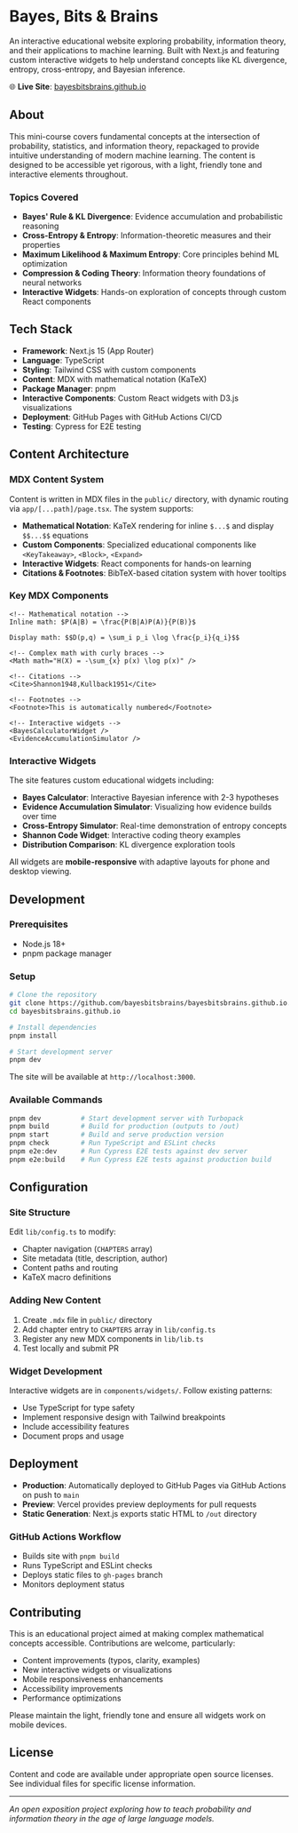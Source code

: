 # Bayes, Bits & Brains

An interactive educational website exploring probability, information theory, and their applications to machine learning. Built with Next.js and featuring custom interactive widgets to help understand concepts like KL divergence, entropy, cross-entropy, and Bayesian inference.

🌐 **Live Site**: [bayesbitsbrains.github.io](https://bayesbitsbrains.github.io)

## About

This mini-course covers fundamental concepts at the intersection of probability, statistics, and information theory, repackaged to provide intuitive understanding of modern machine learning. The content is designed to be accessible yet rigorous, with a light, friendly tone and interactive elements throughout.

### Topics Covered

- **Bayes' Rule & KL Divergence**: Evidence accumulation and probabilistic reasoning
- **Cross-Entropy & Entropy**: Information-theoretic measures and their properties  
- **Maximum Likelihood & Maximum Entropy**: Core principles behind ML optimization
- **Compression & Coding Theory**: Information theory foundations of neural networks
- **Interactive Widgets**: Hands-on exploration of concepts through custom React components

## Tech Stack

- **Framework**: Next.js 15 (App Router)
- **Language**: TypeScript
- **Styling**: Tailwind CSS with custom components
- **Content**: MDX with mathematical notation (KaTeX)
- **Package Manager**: pnpm
- **Interactive Components**: Custom React widgets with D3.js visualizations
- **Deployment**: GitHub Pages with GitHub Actions CI/CD
- **Testing**: Cypress for E2E testing

## Content Architecture

### MDX Content System
Content is written in MDX files in the `public/` directory, with dynamic routing via `app/[...path]/page.tsx`. The system supports:

- **Mathematical Notation**: KaTeX rendering for inline `$...$` and display `$$...$$` equations
- **Custom Components**: Specialized educational components like `<KeyTakeaway>`, `<Block>`, `<Expand>`
- **Interactive Widgets**: React components for hands-on learning
- **Citations & Footnotes**: BibTeX-based citation system with hover tooltips

### Key MDX Components

```mdx
<!-- Mathematical notation -->
Inline math: $P(A|B) = \frac{P(B|A)P(A)}{P(B)}$

Display math: $$D(p,q) = \sum_i p_i \log \frac{p_i}{q_i}$$

<!-- Complex math with curly braces -->
<Math math="H(X) = -\sum_{x} p(x) \log p(x)" />

<!-- Citations -->
<Cite>Shannon1948,Kullback1951</Cite>

<!-- Footnotes -->
<Footnote>This is automatically numbered</Footnote>

<!-- Interactive widgets -->
<BayesCalculatorWidget />
<EvidenceAccumulationSimulator />
```

### Interactive Widgets

The site features custom educational widgets including:

- **Bayes Calculator**: Interactive Bayesian inference with 2-3 hypotheses
- **Evidence Accumulation Simulator**: Visualizing how evidence builds over time
- **Cross-Entropy Simulator**: Real-time demonstration of entropy concepts
- **Shannon Code Widget**: Interactive coding theory examples
- **Distribution Comparison**: KL divergence exploration tools

All widgets are **mobile-responsive** with adaptive layouts for phone and desktop viewing.

## Development

### Prerequisites
- Node.js 18+
- pnpm package manager

### Setup

```bash
# Clone the repository
git clone https://github.com/bayesbitsbrains/bayesbitsbrains.github.io.git
cd bayesbitsbrains.github.io

# Install dependencies
pnpm install

# Start development server
pnpm dev
```

The site will be available at `http://localhost:3000`.

### Available Commands

```bash
pnpm dev          # Start development server with Turbopack
pnpm build        # Build for production (outputs to /out)
pnpm start        # Build and serve production version
pnpm check        # Run TypeScript and ESLint checks
pnpm e2e:dev      # Run Cypress E2E tests against dev server
pnpm e2e:build    # Run Cypress E2E tests against production build
```

## Configuration

### Site Structure
Edit `lib/config.ts` to modify:
- Chapter navigation (`CHAPTERS` array)
- Site metadata (title, description, author)
- Content paths and routing
- KaTeX macro definitions

### Adding New Content
1. Create `.mdx` file in `public/` directory
2. Add chapter entry to `CHAPTERS` array in `lib/config.ts`
3. Register any new MDX components in `lib/lib.ts`
4. Test locally and submit PR

### Widget Development
Interactive widgets are in `components/widgets/`. Follow existing patterns:
- Use TypeScript for type safety
- Implement responsive design with Tailwind breakpoints
- Include accessibility features
- Document props and usage

## Deployment

- **Production**: Automatically deployed to GitHub Pages via GitHub Actions on push to `main`
- **Preview**: Vercel provides preview deployments for pull requests
- **Static Generation**: Next.js exports static HTML to `/out` directory

### GitHub Actions Workflow
- Builds site with `pnpm build`
- Runs TypeScript and ESLint checks
- Deploys static files to `gh-pages` branch
- Monitors deployment status

## Contributing

This is an educational project aimed at making complex mathematical concepts accessible. Contributions are welcome, particularly:

- Content improvements (typos, clarity, examples)
- New interactive widgets or visualizations  
- Mobile responsiveness enhancements
- Accessibility improvements
- Performance optimizations

Please maintain the light, friendly tone and ensure all widgets work on mobile devices.

## License

Content and code are available under appropriate open source licenses. See individual files for specific license information.

---

*An open exposition project exploring how to teach probability and information theory in the age of large language models.*